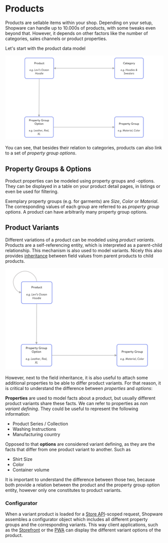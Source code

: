 # Products

Products are sellable items within your shop. Depending on your setup, Shopware can handle up to 10.000s of products, with some tweaks even beyond that. However, it depends on other factors like the number of categories, sales channels or product properties.

Let's start with the product data model

![Condensed overview of the product data model](../../../.gitbook/assets/image%20%288%29.png)

You can see, that besides their relation to categories, products can also link to a set of _property group options_.

## Property Groups & Options

Product properties can be modeled using property groups and -options. They can be displayed in a table on your product detail pages, in listings or even be used for filtering.

Exemplary property groups \(e.g. for garments\) are _Size_, _Color_ or _Material_. The corresponding values of each group are referred to as _property group options_. A product can have arbitrarily many property group options.

## Product Variants

Different variations of a product can be modeled using _product variants_. Products are a self-referencing entity, which is interpreted as a parent-child relationship. This mechanism is also used to model variants. Nicely this also provides [inheritance](../../framework/data-abstraction-layer/inheritance.md) between field values from parent products to child products.

![Variant model](../../../.gitbook/assets/image%20%2810%29.png)

However, next to the field inheritance, it is also useful to attach some additional properties to be able to differ product variants. For that reason, it is critical to understand the difference between _properties_ and _options_: 

**Properties** are used to model facts about a product, but usually different product variants share these facts. We can refer to properties as _non variant defining_. They could be useful to represent the following information:

* Product Series / Collection
* Washing Instructions
* Manufacturing country

Opposed to that **options** are considered variant defining, as they are the facts that differ from one product variant to another. Such as

* Shirt Size
* Color
* Container volume

It is important to understand the difference between those two, because both provide a relation between the product and the property group option entity, however only one constitutes to product variants.

### Configurator

When a variant product is loaded for a [Store API](../../api/store-api.md)-scoped request, Shopware assembles a configurator object which includes all different property groups and the corresponding variants. This way client applications, such as the [Storefront](../../framework/architecture/storefront.md) or the [PWA](../../../products/pwa-1/) can display the different variant options of the product.

